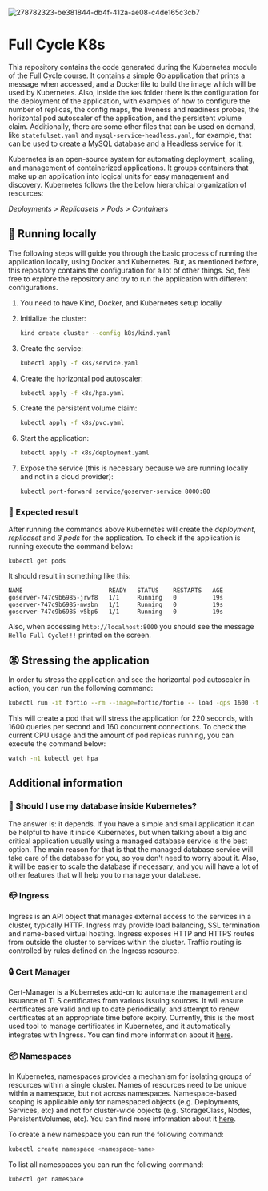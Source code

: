 ![278782323-be381844-db4f-412a-ae08-c4de165c3cb7](https://github.com/emiliosheinz/full-cycle-kubernetes/assets/103655828/254f5c94-4146-450f-80f4-df61ce81674d)

# Full Cycle K8s

This repository contains the code generated during the Kubernetes module of the Full Cycle course. It contains a simple Go application that prints a message when accessed, and a Dockerfile to build the image which will be used by Kubernetes. Also, inside the `k8s` folder there is the configuration for the deployment of the application, with examples of how to configure the number of replicas, the config maps, the liveness and readiness probes, the horizontal pod autoscaler of the application, and the persistent volume claim. Additionally, there are some other files that can be used on demand, like `statefulset.yaml` and `mysql-service-headless.yaml`, for example, that can be used to create a MySQL database and a Headless service for it.

Kubernetes is an open-source system for automating deployment, scaling, and management of containerized applications. It groups containers that make up an application into logical units for easy management and discovery. Kubernetes follows the the below hierarchical organization of resources:

_Deployments > Replicasets > Pods > Containers_

## 🔧 Running locally

The following steps will guide you through the basic process of running the application locally, using Docker and Kubernetes. But, as mentioned before, this repository contains the configuration for a lot of other things. So, feel free to explore the repository and try to run the application with different configurations.

1. You need to have Kind, Docker, and Kubernetes setup locally
1. Initialize the cluster:
    ```bash
    kind create cluster --config k8s/kind.yaml
    ```
1. Create the service:

    ```bash
    kubectl apply -f k8s/service.yaml
    ```
1. Create the horizontal pod autoscaler:

    ```bash
    kubectl apply -f k8s/hpa.yaml
    ```
1. Create the persistent volume claim:

    ```bash
    kubectl apply -f k8s/pvc.yaml
    ```
1. Start the application:

    ```bash
    kubectl apply -f k8s/deployment.yaml
    ```
1. Expose the service (this is necessary because we are running locally and not in a cloud provider):

    ```bash
    kubectl port-forward service/goserver-service 8000:80
    ```

### 🎯 Expected result

After running the commands above Kubernetes will create the *deployment*, *replicaset* and *3 pods* for the application. To check if the application is running execute the command below:

```
kubectl get pods
```

It should result in something like this:

```
NAME                        READY   STATUS    RESTARTS   AGE
goserver-747c9b6985-jrwf8   1/1     Running   0          19s
goserver-747c9b6985-nwsbn   1/1     Running   0          19s
goserver-747c9b6985-v5bp6   1/1     Running   0          19s
```

Also, when accessing `http://localhost:8000` you should see the message `Hello Full Cycle!!!` printed on the screen.

## 😡 Stressing the application

In order tu stress the application and see the horizontal pod autoscaler in action, you can run the following command:

```bash
kubectl run -it fortio --rm --image=fortio/fortio -- load -qps 1600 -t 220s -c 160 "http://goserver-service/healthz"
```

This will create a pod that will stress the application for 220 seconds, with 1600 queries per second and 160 concurrent connections. To check the current CPU usage and the amount of pod replicas running, you can execute the command below:

```bash
watch -n1 kubectl get hpa
```

## Additional information

### 🧐 Should I use my database inside Kubernetes?

The answer is: it depends. If you have a simple and small application it can be helpful to have it inside Kubernetes, but when talking about a big and critical application usually using a managed database service is the best option. The main reason for that is that the managed database service will take care of the database for you, so you don't need to worry about it. Also, it will be easier to scale the database if necessary, and you will have a lot of other features that will help you to manage your database. 

### 📪 Ingress

Ingress is an API object that manages external access to the services in a cluster, typically HTTP. Ingress may provide load balancing, SSL termination and name-based virtual hosting. Ingress exposes HTTP and HTTPS routes from outside the cluster to services within the cluster. Traffic routing is controlled by rules defined on the Ingress resource.

### 🔒 Cert Manager

Cert-Manager is a Kubernetes add-on to automate the management and issuance of TLS certificates from various issuing sources. It will ensure certificates are valid and up to date periodically, and attempt to renew certificates at an appropriate time before expiry. Currently, this is the most used tool to manage certificates in Kubernetes, and it automatically integrates with Ingress. You can find more information about it [here](https://cert-manager.io/docs/).

### 📦 Namespaces

In Kubernetes, namespaces provides a mechanism for isolating groups of resources within a single cluster. Names of resources need to be unique within a namespace, but not across namespaces. Namespace-based scoping is applicable only for namespaced objects (e.g. Deployments, Services, etc) and not for cluster-wide objects (e.g. StorageClass, Nodes, PersistentVolumes, etc). You can find more information about it [here](https://kubernetes.io/docs/concepts/overview/working-with-objects/namespaces/).

To create a new namespace you can run the following command:

```bash
kubectl create namespace <namespace-name>
```

To list all namespaces you can run the following command:

```bash
kubectl get namespace
```
